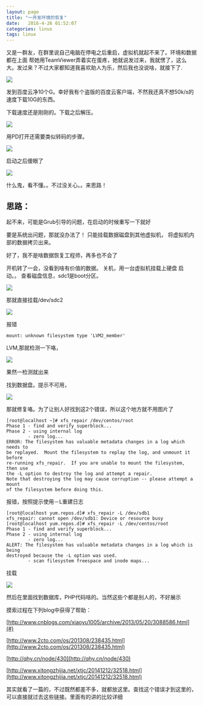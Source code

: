 ```yaml
---
layout: page
title: "一开发环境的恢复"
date:   2016-4-26 01:52:07
categories: linux
tags: linux
---
```


又是一群友，在群里说自己电脑在停电之后重启，虚拟机就起不来了。环境和数据都在上面
帮她用TeamViewer弄着实在蛋疼，她就说发过来，我就愣了，这么大。发过来？不过大家都知道我喜欢助人为乐，然后我也没说啥，就接下了.

![](https://github.com/chenyanshan/images/blob/master/linux/server/mysql_server_fail/image1.png?raw=true)

发到百度云净10个G。幸好我有个盗版的百度云客户端，不然我还真不想50k/s的速度下载10G的东西。

下载速度还是刚刚的。下载之后解压。

![](https://github.com/chenyanshan/images/blob/master/linux/server/mysql_server_fail/image2.png?raw=true)

用PD打开还需要类似转码的步骤。

![](https://github.com/chenyanshan/images/blob/master/linux/server/mysql_server_fail/image3.png?raw=true)

启动之后傻眼了

![](https://github.com/chenyanshan/images/blob/master/linux/server/mysql_server_fail/image4.png?raw=true)

什么鬼，看不懂。。不过没关心。。来思路！

## 思路：

起不来，可能是Grub引导的问题，在启动的时候重写一下就好

要是系统出问题，那就没办法了！
只能挂载数据磁盘到其他虚拟机，
将虚拟机内部的数据拷贝出来。

好了，我不是啥数据恢复工程师，再多也不会了


开机转了一会，没看到啥有价值的数据。
关机，用一台虚拟机挂载上硬盘
启动。。
查看磁盘信息，sdc1是boot分区。

![](https://github.com/chenyanshan/images/blob/master/linux/server/mysql_server_fail/image4.png?raw=true)

那就直接挂载/dev/sdc2

![](https://github.com/chenyanshan/images/blob/master/linux/server/mysql_server_fail/image5.png?raw=true)

报错 
	
	mount: unknown filesystem type 'LVM2_member'

LVM,那就检测一下咯，

![](https://github.com/chenyanshan/images/blob/master/linux/server/mysql_server_fail/image6.png?raw=true)

果然一检测就出来

找到数据盘。提示不可用，

![](https://github.com/chenyanshan/images/blob/master/linux/server/mysql_server_fail/image6.png?raw=true)

那就修复咯。为了让别人好找到这2个错误，所以这个地方就不用图片了
	
	[root@localhost ~]# xfs_repair /dev/centos/root 
	Phase 1 - find and verify superblock...
	Phase 2 - using internal log
	        - zero log...
	ERROR: The filesystem has valuable metadata changes in a log which needs to
	be replayed.  Mount the filesystem to replay the log, and unmount it before
	re-running xfs_repair.  If you are unable to mount the filesystem, then use
	the -L option to destroy the log and attempt a repair.
	Note that destroying the log may cause corruption -- please attempt a mount
	of the filesystem before doing this.

报错，按照提示使用－L重建日志

	[root@localhost yum.repos.d]# xfs_repair -L /dev/sdb1
	xfs_repair: cannot open /dev/sdb1: Device or resource busy
	[root@localhost yum.repos.d]# xfs_repair -L /dev/centos/root 
	Phase 1 - find and verify superblock...
	Phase 2 - using internal log
	        - zero log...
	ALERT: The filesystem has valuable metadata changes in a log which is being
	destroyed because the -L option was used.
	        - scan filesystem freespace and inode maps...

挂载

![](https://github.com/chenyanshan/images/blob/master/linux/server/mysql_server_fail/image7.png?raw=true)

然后在里面找到数据库，PHP代码啥的。当然这些个都是别人的，不好展示
 
摸索过程在下列blog中获得了帮助：

[http://www.cnblogs.com/xiaoyu1005/archive/2013/05/20/3088586.html](#)

[http://www.2cto.com/os/201308/238435.html](http://www.2cto.com/os/201308/238435.html)

[http://qhy.cn/node/430](http://qhy.cn/node/430)

[http://www.xitongzhijia.net/xtjc/20141212/32518.html](http://www.xitongzhijia.net/xtjc/20141212/32518.html)

其实就看了一篇的，不过既然都差不多，就都放这里。查找这个错误才到这里的，可以直接就过去这些链接。里面有的讲的比较详细

